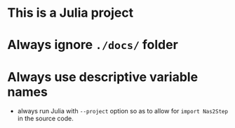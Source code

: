 # This is a Julia project
# Always ignore `./docs/` folder
# Always use descriptive variable names
- always run Julia with `--project` option so as to allow for `import Nas2Step` in the source code.